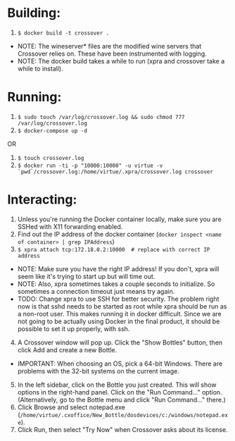 # Building: 

1. `$ docker build -t crossover .`
- NOTE: The wineserver* files are the modified wine servers that Crossover relies on.  These have been instrumented with logging.
- NOTE: The docker build takes a while to run (xpra and crossover take a while to install).

# Running:

1. `$ sudo touch /var/log/crossover.log && sudo chmod 777 /var/log/crossover.log`
2. `$ docker-compose up -d`

OR

1. `$ touch crossover.log`
2. ``$ docker run -ti -p "10000:10000" -u virtue -v `pwd`/crossover.log:/home/virtue/.xpra/crossover.log crossover``

# Interacting:

1. Unless you're running the Docker container locally, make sure you are SSHed with X11 forwarding enabled.  
2. Find out the IP address of the docker container (`docker inspect <name of container> | grep IPAddress`)
3. `$ xpra attach tcp:172.18.0.2:10000  # replace with correct IP address`
- NOTE: Make sure you have the right IP address!  If you don't, xpra will seem like it's trying to start up but will time out.
- NOTE: Also, xpra sometimes takes a couple seconds to initialize.  So sometimes a connection timeout just means try again.
- TODO: Change xpra to use SSH for better security.  The problem right now is that sshd needs to be started as root while xpra should be run as a non-root user.  This makes running it in docker difficult.  Since we are not going to be actually using Docker in the final product, it should be possible to set it up properly, with ssh.
4. A Crossover window will pop up.  Click the "Show Bottles" button, then click Add and create a new Bottle.  
- IMPORTANT: When choosing an OS, pick a 64-bit Windows.  There are problems with the 32-bit systems on the current image.
5. In the left sidebar, click on the Bottle you just created.  This will show options in the right-hand panel.  Click on the "Run Command..." option.  (Alternatively, go to the Bottle menu and click "Run Command..." there.)  
6. Click Browse and select notepad.exe (`/home/virtue/.cxoffice/New_Bottle/dosdevices/c:/windows/notepad.exe`).  
7. Click Run, then select "Try Now" when Crossover asks about its license.

